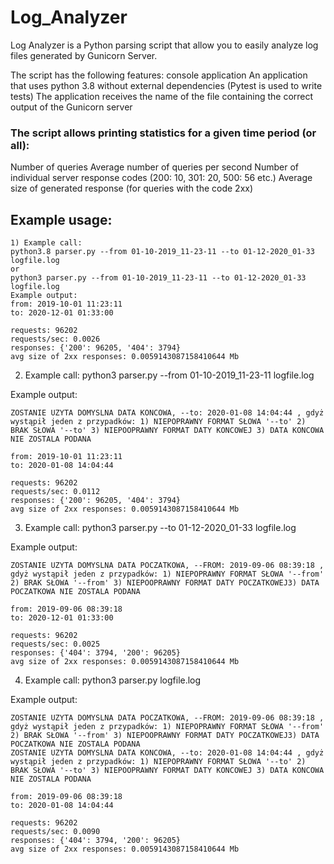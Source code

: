 # Log_Analyzer
Log Analyzer is a Python parsing script that allow you to easily analyze log files generated by Gunicorn Server.

The script has the following features:
console application
An application that uses python 3.8 without external dependencies (Pytest is used to write tests)
The application receives the name of the file containing the correct output of the Gunicorn server

### The script allows printing statistics for a given time period (or all):
Number of queries
Average number of queries per second
Number of individual server response codes (200: 10, 301: 20, 500: 56 etc.)
Average size of generated response (for queries with the code 2xx)

## Example usage:

```
1) Example call:
python3.8 parser.py --from 01-10-2019_11-23-11 --to 01-12-2020_01-33 logfile.log
or
python3 parser.py --from 01-10-2019_11-23-11 --to 01-12-2020_01-33 logfile.log
Example output:
from: 2019-10-01 11:23:11
to: 2020-12-01 01:33:00

requests: 96202
requests/sec: 0.0026
responses: {'200': 96205, '404': 3794}
avg size of 2xx responses: 0.0059143087158410644 Mb
```
2) Example call:
python3 parser.py --from 01-10-2019_11-23-11 logfile.log

Example output:
```
ZOSTANIE UZYTA DOMYSLNA DATA KONCOWA, --to: 2020-01-08 14:04:44 , gdyż wystąpił jeden z przypadków: 1) NIEPOPRAWNY FORMAT SŁOWA '--to' 2) BRAK SŁOWA '--to' 3) NIEPOOPRAWNY FORMAT DATY KONCOWEJ 3) DATA KONCOWA NIE ZOSTALA PODANA

from: 2019-10-01 11:23:11
to: 2020-01-08 14:04:44

requests: 96202
requests/sec: 0.0112
responses: {'200': 96205, '404': 3794}
avg size of 2xx responses: 0.0059143087158410644 Mb
```

3) Example call:
python3 parser.py --to 01-12-2020_01-33 logfile.log

Example output:
```
ZOSTANIE UZYTA DOMYSLNA DATA POCZATKOWA, --FROM: 2019-09-06 08:39:18 , gdyż wystąpił jeden z przypadków: 1) NIEPOPRAWNY FORMAT SŁOWA '--from' 2) BRAK SŁOWA '--from' 3) NIEPOOPRAWNY FORMAT DATY POCZATKOWEJ3) DATA POCZATKOWA NIE ZOSTALA PODANA

from: 2019-09-06 08:39:18
to: 2020-12-01 01:33:00

requests: 96202
requests/sec: 0.0025
responses: {'404': 3794, '200': 96205}
avg size of 2xx responses: 0.0059143087158410644 Mb
```

4) Example call:
python3 parser.py logfile.log

Example output:
```
ZOSTANIE UZYTA DOMYSLNA DATA POCZATKOWA, --FROM: 2019-09-06 08:39:18 , gdyż wystąpił jeden z przypadków: 1) NIEPOPRAWNY FORMAT SŁOWA '--from' 2) BRAK SŁOWA '--from' 3) NIEPOOPRAWNY FORMAT DATY POCZATKOWEJ3) DATA POCZATKOWA NIE ZOSTALA PODANA
ZOSTANIE UZYTA DOMYSLNA DATA KONCOWA, --to: 2020-01-08 14:04:44 , gdyż wystąpił jeden z przypadków: 1) NIEPOPRAWNY FORMAT SŁOWA '--to' 2) BRAK SŁOWA '--to' 3) NIEPOOPRAWNY FORMAT DATY KONCOWEJ 3) DATA KONCOWA NIE ZOSTALA PODANA

from: 2019-09-06 08:39:18
to: 2020-01-08 14:04:44

requests: 96202
requests/sec: 0.0090
responses: {'404': 3794, '200': 96205}
avg size of 2xx responses: 0.0059143087158410644 Mb
```

